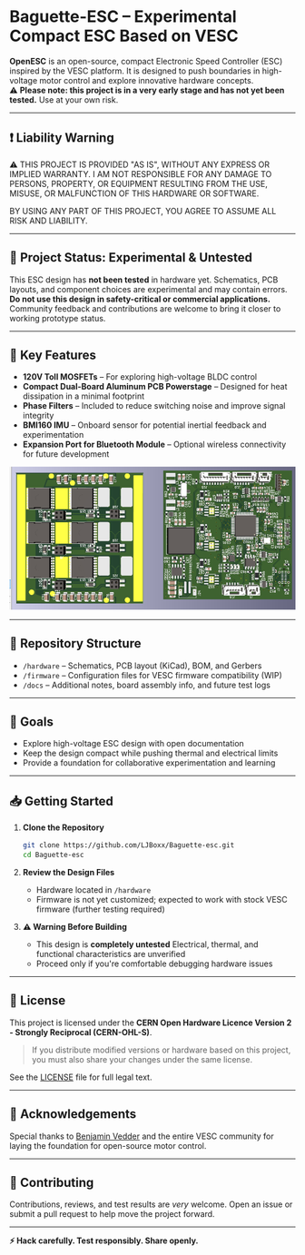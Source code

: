 # Baguette-ESC – Experimental Compact ESC Based on VESC

**OpenESC** is an open-source, compact Electronic Speed Controller (ESC) inspired by the VESC platform. It is designed to push boundaries in high-voltage motor control and explore innovative hardware concepts.  
⚠️ **Please note: this project is in a very early stage and has not yet been tested.** Use at your own risk.

---
## ❗ Liability Warning

⚠️ THIS PROJECT IS PROVIDED "AS IS", WITHOUT ANY EXPRESS OR IMPLIED WARRANTY.
I AM NOT RESPONSIBLE FOR ANY DAMAGE TO PERSONS, PROPERTY, OR EQUIPMENT RESULTING FROM THE USE, MISUSE, OR MALFUNCTION OF THIS HARDWARE OR SOFTWARE.

BY USING ANY PART OF THIS PROJECT, YOU AGREE TO ASSUME ALL RISK AND LIABILITY.

---

## 🚧 Project Status: Experimental & Untested

This ESC design has **not been tested** in hardware yet. Schematics, PCB layouts, and component choices are experimental and may contain errors.  
**Do not use this design in safety-critical or commercial applications.** Community feedback and contributions are welcome to bring it closer to working prototype status.

---

## 🔧 Key Features

- **120V Toll MOSFETs** – For exploring high-voltage BLDC control
- **Compact Dual-Board Aluminum PCB Powerstage** – Designed for heat dissipation in a minimal footprint
- **Phase Filters** – Included to reduce switching noise and improve signal integrity
- **BMI160 IMU** – Onboard sensor for potential inertial feedback and experimentation
- **Expansion Port for Bluetooth Module** – Optional wireless connectivity for future development

![Motor Controller](Overview.png)

---

## 📁 Repository Structure

- `/hardware` – Schematics, PCB layout (KiCad), BOM, and Gerbers
- `/firmware` – Configuration files for VESC firmware compatibility (WIP)
- `/docs` – Additional notes, board assembly info, and future test logs

---

## 🧪 Goals

- Explore high-voltage ESC design with open documentation
- Keep the design compact while pushing thermal and electrical limits
- Provide a foundation for collaborative experimentation and learning

---

## 📥 Getting Started

1. **Clone the Repository**

   ```bash
   git clone https://github.com/LJBoxx/Baguette-esc.git
   cd Baguette-esc
   ```

2. **Review the Design Files**
   - Hardware located in `/hardware`
   - Firmware is not yet customized; expected to work with stock VESC firmware (further testing required)

3. **⚠️ Warning Before Building**
   - This design is **completely untested**
   Electrical, thermal, and functional characteristics are unverified
   - Proceed only if you're comfortable debugging hardware issues

---

## 📜 License

This project is licensed under the **CERN Open Hardware Licence Version 2 - Strongly Reciprocal (CERN-OHL-S)**.

> If you distribute modified versions or hardware based on this project, you must also share your changes under the same license.

See the [LICENSE](./LICENSE) file for full legal text.

---

## 🙏 Acknowledgements

Special thanks to [Benjamin Vedder](https://vesc-project.com/) and the entire VESC community for laying the foundation for open-source motor control.

---

## 🤝 Contributing

Contributions, reviews, and test results are *very* welcome. Open an issue or submit a pull request to help move the project forward.

---

**⚡ Hack carefully. Test responsibly. Share openly.**
